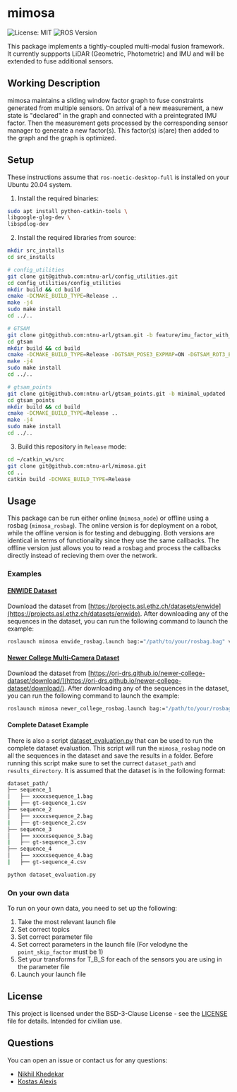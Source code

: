 # mimosa

![License: MIT](https://img.shields.io/badge/License-BSD-green.svg)
![ROS Version](https://img.shields.io/badge/ROS-Noetic-blue)

This package implements a tightly-coupled multi-modal fusion framework. It currently suppports LiDAR (Geometric, Photometric) and IMU and will be extended to fuse additional sensors.

## Working Description

mimosa maintains a sliding window factor graph to fuse constraints generated from multiple sensors. On arrival of a new measurement, a new state is "declared" in the graph and connected with a preintegrated IMU factor. Then the measurement gets processed by the corresponding sensor manager to generate a new factor(s). This factor(s) is(are) then added to the graph and the graph is optimized.

## Setup

These instructions assume that `ros-noetic-desktop-full` is installed on your Ubuntu 20.04 system.

1. Install the required binaries:

  ```bash
  sudo apt install python-catkin-tools \
  libgoogle-glog-dev \
  libspdlog-dev
  ```

2. Install the required libraries from source:

  ```bash
  mkdir src_installs
  cd src_installs

  # config_utilities
  git clone git@github.com:ntnu-arl/config_utilities.git
  cd config_utilities/config_utilities
  mkdir build && cd build
  cmake -DCMAKE_BUILD_TYPE=Release ..
  make -j4
  sudo make install
  cd ../..

  # GTSAM
  git clone git@github.com:ntnu-arl/gtsam.git -b feature/imu_factor_with_gravity
  cd gtsam
  mkdir build && cd build
  cmake -DCMAKE_BUILD_TYPE=Release -DGTSAM_POSE3_EXPMAP=ON -DGTSAM_ROT3_EXPMAP=ON -DGTSAM_USE_QUATERNIONS=ON -DGTSAM_USE_SYSTEM_EIGEN=ON -DGTSAM_BUILD_WITH_MARCH_NATIVE=OFF -DGTSAM_BUILD_EXAMPLES_ALWAYS=OFF -DGTSAM_WITH_TBB=OFF ..
  make -j4
  sudo make install
  cd ../..

  # gtsam_points
  git clone git@github.com:ntnu-arl/gtsam_points.git -b minimal_updated
  cd gtsam_points
  mkdir build && cd build
  cmake -DCMAKE_BUILD_TYPE=Release ..
  make -j4
  sudo make install
  cd ../..
  ```

3. Build this repository in `Release` mode:

  ```bash
  cd ~/catkin_ws/src
  git clone git@github.com:ntnu-arl/mimosa.git
  cd ..
  catkin build -DCMAKE_BUILD_TYPE=Release
  ```

## Usage

This package can be run either online (`mimosa_node`) or offline using a rosbag (`mimosa_rosbag`). The online version is for deployment on a robot, while the offline version is for testing and debugging. Both versions are identical in terms of functionality since they use the same callbacks. The offline version just allows you to read a rosbag and process the callbacks directly instead of recieving them over the network.

### Examples

#### [ENWIDE Dataset](https://projects.asl.ethz.ch/datasets/enwide)

Download the dataset from [https://projects.asl.ethz.ch/datasets/enwide](https://projects.asl.ethz.ch/datasets/enwide).
After downloading any of the sequences in the dataset, you can run the following command to launch the example:

```bash
roslaunch mimosa enwide_rosbag.launch bag:="/path/to/your/rosbag.bag" viz:="true"
```

#### [Newer College Multi-Camera Dataset](https://ori-drs.github.io/newer-college-dataset/multi-cam/)

Download the dataset from [https://ori-drs.github.io/newer-college-dataset/download/](https://ori-drs.github.io/newer-college-dataset/download/).
After downloading any of the sequences in the dataset, you can run the following command to launch the example:

```bash
roslaunch mimosa newer_college_rosbag.launch bag:="/path/to/your/rosbag.bag" viz:="true"
```

#### Complete Dataset Example

There is also a script [dataset_evaluation.py](src/mimosa/scripts/dataset_evaluation.py) that can be used to run the complete dataset evaluation. This script will run the `mimosa_rosbag` node on all the sequences in the dataset and save the results in a folder. Before running this script make sure to set the currect `dataset_path` and `results_directory`. It is assumed that the dataset is in the following format:

```bash
dataset_path/
├── sequence_1
│   ├── xxxxxsequence_1.bag
|   ├── gt-sequence_1.csv
├── sequence_2
│   ├── xxxxxsequence_2.bag
|   ├── gt-sequence_2.csv
├── sequence_3
│   ├── xxxxxsequence_3.bag
|   ├── gt-sequence_3.csv
├── sequence_4
│   ├── xxxxxsequence_4.bag
|   ├── gt-sequence_4.csv
```

```bash
python dataset_evaluation.py
```

### On your own data

To run on your own data, you need to set up the following:

1. Take the most relevant launch file
2. Set correct topics
3. Set correct parameter file
4. Set correct parameters in the launch file (For velodyne the `point_skip_factor` must be 1)
5. Set your transforms for T_B_S for each of the sensors you are using in the parameter file
6. Launch your launch file

## License

This project is licensed under the BSD-3-Clause License - see the [LICENSE](LICENSE) file for details. Intended for civilian use.

## Questions

You can open an issue or contact us for any questions:

- [Nikhil Khedekar](mailto:nikhil.v.khedekar@ntnu.no)
- [Kostas Alexis](mailto:konstantinos.alexis@ntnu.no)
